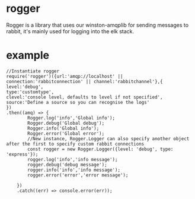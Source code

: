 # rogger

Rogger is a library that uses our winston-amqplib for sending messages to rabbit, it's mainly used for logging into the elk stack.

# example
```
//Instantiate rogger
require('rogger')({url:'amqp://localhost' || connection:'rabbitconnection' || channel:'rabbitchannel'},{
level:'debug',
type:'customtype',
clevel:'console level, defaults to level if not specified',
source:'Define a source so you can recognise the logs'
})
.then((amq) => {
        Rogger.log('info','Global info');
        Rogger.debug('Global debug');
        Rogger.info('Global info');
        Rogger.error('Global error');
        //New instance, Rogger.Logger can also specify another object after the first to specify custom rabbit connections
        const rogger = new Rogger.Logger({level: 'debug', type: 'express'});
        rogger.log('info','info message');
        rogger.debug('debug message');
        rogger.info('info','info message');
        rogger.error('error','error message');

    })
    .catch((err) => console.error(err));
```
